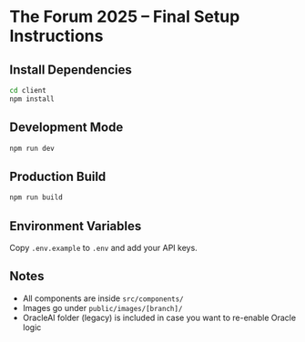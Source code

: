 # The Forum 2025 – Final Setup Instructions

## Install Dependencies
```bash
cd client
npm install
```

## Development Mode
```bash
npm run dev
```

## Production Build
```bash
npm run build
```

## Environment Variables
Copy `.env.example` to `.env` and add your API keys.

## Notes
- All components are inside `src/components/`
- Images go under `public/images/[branch]/`
- OracleAI folder (legacy) is included in case you want to re-enable Oracle logic
